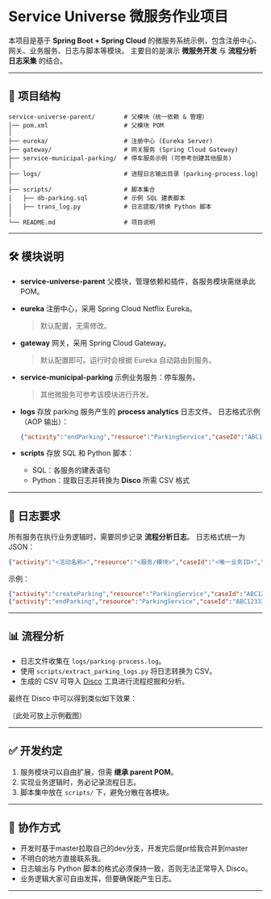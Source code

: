 

# Service Universe 微服务作业项目

本项目是基于 **Spring Boot + Spring Cloud** 的微服务系统示例，包含注册中心、网关、业务服务、日志与脚本等模块。
主要目的是演示 **微服务开发** 与 **流程分析日志采集** 的结合。

---

## 📂 项目结构

```
service-universe-parent/        # 父模块（统一依赖 & 管理）
│── pom.xml                     # 父模块 POM
│
├── eureka/                     # 注册中心 (Eureka Server)
├── gateway/                    # 网关服务 (Spring Cloud Gateway)
├── service-municipal-parking/  # 停车服务示例 (可参考创建其他服务)
│
├── logs/                       # 进程日志输出目录 (parking-process.log)
│
├── scripts/                    # 脚本集合
│   ├── db-parking.sql          # 示例 SQL 建表脚本
│   ├── trans_log.py            # 日志提取/转换 Python 脚本
│
└── README.md                   # 项目说明
```

---

## 🛠️ 模块说明

* **service-universe-parent**
  父模块，管理依赖和插件，各服务模块需继承此 POM。

* **eureka**
  注册中心，采用 Spring Cloud Netflix Eureka。

  > 默认配置，无需修改。

* **gateway**
  网关，采用 Spring Cloud Gateway。

  > 默认配置即可。运行时会根据 Eureka 自动路由到服务。

* **service-municipal-parking**
  示例业务服务：停车服务。

  > 其他微服务可参考该模块进行开发。

* **logs**
  存放 parking 服务产生的 **process analytics** 日志文件。
  日志格式示例（AOP 输出）：

  ```json
  {"activity":"endParking","resource":"ParkingService","caseId":"ABC12333","timestamp":"2025-09-25T19:28:19.650373400"}
  ```

* **scripts**
  存放 SQL 和 Python 脚本：

  * SQL：各服务的建表语句
  * Python：提取日志并转换为 **Disco** 所需 CSV 格式

---

## 📝 日志要求

所有服务在执行业务逻辑时，需要同步记录 **流程分析日志**。
日志格式统一为 JSON：

```json
{"activity":"<活动名称>","resource":"<服务/模块>","caseId":"<唯一业务ID>","timestamp":"<时间戳>"}
```

示例：

```json
{"activity":"createParking","resource":"ParkingService","caseId":"ABC12333","timestamp":"2025-09-25T19:25:10.324931200"}
{"activity":"endParking","resource":"ParkingService","caseId":"ABC12333","timestamp":"2025-09-25T19:28:19.650373400"}
```

---

## 📊 流程分析

* 日志文件收集在 `logs/parking-process.log`。
* 使用 `scripts/extract_parking_logs.py` 将日志转换为 CSV。
* 生成的 CSV 可导入 [Disco](https://fluxicon.com/disco/) 工具进行流程挖掘和分析。

最终在 Disco 中可以得到类似如下效果：

（此处可放上示例截图）

---

## ✅ 开发约定

1. 服务模块可以自由扩展，但需 **继承 parent POM**。
2. 实现业务逻辑时，务必记录流程日志。
3. 脚本集中放在 `scripts/` 下，避免分散在各模块。


---

## 🤝 协作方式

* 开发时基于master拉取自己的dev分支，开发完后提pr给我合并到master
* 不明白的地方直接联系我。
* 日志输出与 Python 脚本的格式必须保持一致，否则无法正常导入 Disco。
* 业务逻辑大家可自由发挥，但要确保能产生日志。

---

